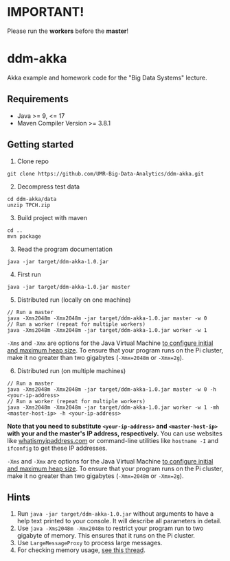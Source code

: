 # IMPORTANT!
Please run the **workers** before the **master**! 

# ddm-akka
Akka example and homework code for the "Big Data Systems" lecture.

## Requirements
- Java >= 9, <= 17
- Maven Compiler Version >= 3.8.1

## Getting started
1. Clone repo
  ```
  git clone https://github.com/UMR-Big-Data-Analytics/ddm-akka.git
  ```
        
2. Decompress test data
  ```
  cd ddm-akka/data
  unzip TPCH.zip
  ```

3. Build project with maven
  ```
  cd ..
  mvn package
  ```

3. Read the program documentation
  ```
  java -jar target/ddm-akka-1.0.jar
  ```

4. First run
  ```
  java -jar target/ddm-akka-1.0.jar master
  ```

5. Distributed run (locally on one machine)
  ```
  // Run a master
  java -Xms2048m -Xmx2048m -jar target/ddm-akka-1.0.jar master -w 0
  // Run a worker (repeat for multiple workers)
  java -Xms2048m -Xmx2048m -jar target/ddm-akka-1.0.jar worker -w 1 
  ```

`-Xms` and `-Xmx` are options for the Java Virtual Machine [to configure initial and maximum heap size](https://www.ibm.com/docs/en/sdk-java-technology/8?topic=options-xms). To ensure that your program runs on the Pi cluster, make it no greater than two gigabytes (`-Xmx=2048m` or `-Xmx=2g`).

6. Distributed run (on multiple machines)
  ```
  // Run a master
  java -Xms2048m -Xmx2048m -jar target/ddm-akka-1.0.jar master -w 0 -h <your-ip-address>
  // Run a worker (repeat for multiple workers)
  java -Xms2048m -Xmx2048m -jar target/ddm-akka-1.0.jar worker -w 1 -mh <master-host-ip> -h <your-ip-address>
  ```

**Note that you need to substitute `<your-ip-address>` and `<master-host-ip>` with your and the master's IP address, respectively.** You can use websites like [whatismyipaddress.com](https://whatismyipaddress.com/) or command-line utilities like `hostname -I` and `ifconfig` to get these IP addresses.

`-Xms` and `-Xmx` are options for the Java Virtual Machine [to configure initial and maximum heap size](https://www.ibm.com/docs/en/sdk-java-technology/8?topic=options-xms). To ensure that your program runs on the Pi cluster, make it no greater than two gigabytes (`-Xmx=2048m` or `-Xmx=2g`).

## Hints

1. Run `java -jar target/ddm-akka-1.0.jar` without arguments to have a help text printed to your console. It will describe all parameters in detail.
2. Use `java -Xms2048m -Xmx2048m` to restrict your program run to two gigabyte of memory. This ensures that it runs on the Pi cluster.
3. Use `LargeMessageProxy` to process large messages.
4. For checking memory usage, [see this thread](https://stackoverflow.com/a/62325370).
